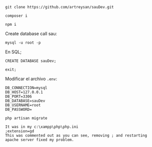 ```
git clone https://github.com/artreysan/sauDev.git
```

```
composer i
```
```
npm i
```

Create database call sau:
```
mysql -u root -p
```
En SQL;
```
CREATE DATABASE sauDev;
```
```
exit;
```

Modificar el archivo `.env`:
```
DB_CONNECTION=mysql
DB_HOST=127.0.0.1
DB_PORT=3306
DB_DATABASE=sauDev
DB_USERNAME=root
DB_PASSWORD=
```

```
php artisan migrate
```


```
It was in my c:\xampp\php\php.ini
;extension=gd
This was commented out as you can see, removing ; and restarting apache server fixed my problem.
```
